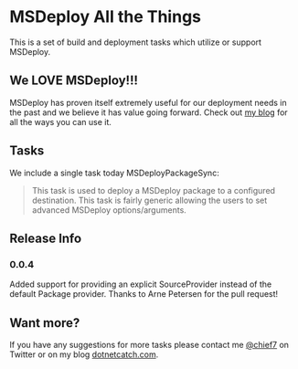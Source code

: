 # MSDeploy All the Things

This is a set of build and deployment tasks which utilize or support MSDeploy.

## We LOVE MSDeploy!!!

MSDeploy has proven itself extremely useful for our deployment needs in the past and we believe it has value going forward.  Check out [my blog](https://dotnetcatch.com) for all the ways you can use it.

## Tasks

We include a single task today MSDeployPackageSync:

> This task is used to deploy a MSDeploy package to a configured destination. This task is fairly generic allowing the users to set advanced MSDeploy options/arguments. 

## Release Info

### 0.0.4

Added support for providing an explicit SourceProvider instead of the default Package provider.  Thanks to Arne Petersen for the pull request!

## Want more?

If you have any suggestions for more tasks please contact me [@chief7](https://twitter.com/chief7) on Twitter or on my blog [dotnetcatch.com](https://dotnetcatch.com).   
